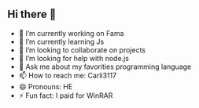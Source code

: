 ## Hi there 👋

- 🔭 I’m currently working on Fama
- 🌱 I’m currently learning Js
- 👯 I’m looking to collaborate on projects
- 🤔 I’m looking for help with node.js
- 💬 Ask me about my favorities programming language
- 📫 How to reach me: Carli3117
- 😄 Pronouns: HE
- ⚡ Fun fact: I paid for WinRAR
